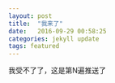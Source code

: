 ```yaml
---
layout: post
title:  "我来了"
date:   2016-09-29 00:58:25
categories: jekyll update
tags: featured
---
```

我受不了了，这是第N遍推送了
